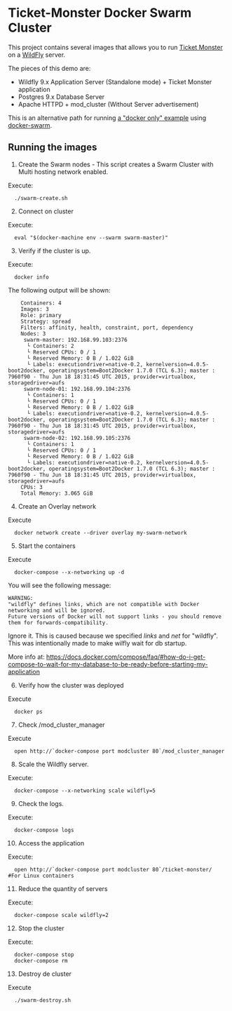 # Ticket-Monster Docker Swarm Cluster



This project contains several images that allows you to run [Ticket Monster](http://www.jboss.org/ticket-monster/) on a [WildFly](http://www.wildfly.org) server.

The pieces of this demo are:

- Wildfly 9.x Application Server (Standalone mode) + Ticket Monster application
- Postgres 9.x Database Server
- Apache HTTPD + mod_cluster (Without Server advertisement)


This is an alternative path for running [a "docker only" example](../Dockerfiles/ticketmonster) using [docker-swarm](http://docs.docker.com/swarm).

## Running the images

1. Create the Swarm nodes - This script creates a Swarm Cluster with Multi
   hosting network enabled.

  Execute:

      ./swarm-create.sh


2. Connect on cluster

  Execute:

      eval "$(docker-machine env --swarm swarm-master)"


3. Verify if the cluster is up.

  Execute:

      docker info

  The following output will be shown:
```
    Containers: 4
    Images: 3
    Role: primary
    Strategy: spread
    Filters: affinity, health, constraint, port, dependency
    Nodes: 3
     swarm-master: 192.168.99.103:2376
      └ Containers: 2
      └ Reserved CPUs: 0 / 1
      └ Reserved Memory: 0 B / 1.022 GiB
      └ Labels: executiondriver=native-0.2, kernelversion=4.0.5-boot2docker, operatingsystem=Boot2Docker 1.7.0 (TCL 6.3); master : 7960f90 - Thu Jun 18 18:31:45 UTC 2015, provider=virtualbox, storagedriver=aufs
     swarm-node-01: 192.168.99.104:2376
      └ Containers: 1
      └ Reserved CPUs: 0 / 1
      └ Reserved Memory: 0 B / 1.022 GiB
      └ Labels: executiondriver=native-0.2, kernelversion=4.0.5-boot2docker, operatingsystem=Boot2Docker 1.7.0 (TCL 6.3); master : 7960f90 - Thu Jun 18 18:31:45 UTC 2015, provider=virtualbox, storagedriver=aufs
     swarm-node-02: 192.168.99.105:2376
      └ Containers: 1
      └ Reserved CPUs: 0 / 1
      └ Reserved Memory: 0 B / 1.022 GiB
      └ Labels: executiondriver=native-0.2, kernelversion=4.0.5-boot2docker, operatingsystem=Boot2Docker 1.7.0 (TCL 6.3); master : 7960f90 - Thu Jun 18 18:31:45 UTC 2015, provider=virtualbox, storagedriver=aufs
    CPUs: 3
    Total Memory: 3.065 GiB
```

4. Create an Overlay network

  Execute

      docker network create --driver overlay my-swarm-network

5. Start the containers

  Execute


      docker-compose --x-networking up -d

  You will see the following message:

  ```
  WARNING:
  "wildfly" defines links, which are not compatible with Docker networking and will be ignored.
  Future versions of Docker will not support links - you should remove them for forwards-compatibility.
  ```
  Ignore it. This is caused because we specified *links* and *net* for "wildfly".
  This was intentionally made to make wilfly wait for db startup.

  More info at: https://docs.docker.com/compose/faq/#how-do-i-get-compose-to-wait-for-my-database-to-be-ready-before-starting-my-application


6. Verify how the cluster was deployed

  Execute

      docker ps

7. Check /mod_cluster_manager

  Execute
  
      open http://`docker-compose port modcluster 80`/mod_cluster_manager

8. Scale the Wildfly server.

  Execute:

      docker-compose --x-networking scale wildfly=5

9. Check the logs.

  Execute:

      docker-compose logs

10. Access the application

  Execute:

      open http://`docker-compose port modcluster 80`/ticket-monster/  #For Linux containers

11. Reduce the quantity of servers

  Execute:

      docker-compose scale wildfly=2


12. Stop the cluster

  Execute:

      docker-compose stop
      docker-compose rm

13. Destroy de cluster

  Execute
  
      ./swarm-destroy.sh

